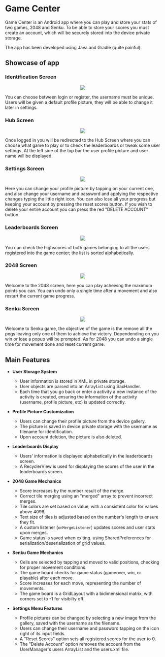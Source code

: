 # Game Center
Game Center is an Android app where you can play and store your stats of two games, 2048 and Senku. To be able to store your scores you must create an account, which will be securely stored into the device private storage.

The app has been developed using Java and Gradle (quite painful).

## Showcase of app

### Identification Screen
<p align="center">
  <img src="https://github.com/xborrasmercant/PM_GameCenter/assets/91749310/64944136-fb41-4717-9c8e-a32058786a43"/>
</p>
You can choose between login or register, the username must be unique. Users will be given a default profile picture, they will be able to change it later in settings.

### Hub Screen
<p align="center">
  <img src="https://github.com/xborrasmercant/PM_GameCenter/assets/91749310/25255269-a038-40e9-917d-a95ff281d12a"/>
</p>
Once logged in you will be redirected to the Hub Screen where you can choose what game to play or to check the leaderboards or tweak some user settings. At the left side of the top bar the user profile picture and user name will be displayed.

### Settings Screen
<p align="center">
  <img src="https://github.com/xborrasmercant/PM_GameCenter/assets/91749310/1602f569-6a6a-4801-b10d-4f5a1228dbc5"/>
</p>
Here you can change your profile picture by tapping on your current one, and also change your username and password and applying the respective changes typing the little right icon. You can also lose all your progress but keeping your account by pressing the reset scores button. If you wish to delete your entire account you can press the red "DELETE ACCOUNT" button.

### Leaderboards Screen
<p align="center">
  <img src="https://github.com/xborrasmercant/PM_GameCenter/assets/91749310/bc7929d5-bca4-4c30-9ec3-ceb320cb1f76"/>
</p>
You can check the highscores of both games belonging to all the users registered into the game center; the list is sorted alphabetically.

### 2048 Screen
<p align="center">
  <img src="https://github.com/xborrasmercant/PM_GameCenter/assets/91749310/bc04f387-fd5f-49d5-81eb-7244b18b287b"/>
</p>
Welcome to the 2048 screen, here you can play acheiving the maximum points you can. You can undo only a single time after a movement and also restart the current game progress. 

### Senku Screen
<p align="center">
  <img src="https://github.com/xborrasmercant/PM_GameCenter/assets/91749310/16e9c162-6dd5-484d-937e-6fd4e903e6f1"/>
</p>
Welcome to Senku game, the objective of the game is the remove all the pegs leaving only one of them to achieve the victory. Dependending on you win or lose a popup will be prompted. As for 2048 you can undo a single time for movement done and reset current game.

## Main Features

- **User Storage System**
  - User information is stored in XML in private storage.
  - User objects are parsed into an ArrayList using SaxHandler.
  - Each time that you go back or enter a activity a new instance of the activity is created, ensuring the information of the activity (username, profile picture, etc) is updated correctly.

- **Profile Picture Customization**
  - Users can change their profile picture from the device gallery.
  - The picture is saved in device private storage with the username as filename for identification.
  - Upon account deletion, the picture is also deleted.

- **Leaderboards Display**
  - Users' information is displayed alphabetically in the leaderboards screen.
  - A RecyclerView is used for displaying the scores of the user in the leaderboards screen.

- **2048 Game Mechanics**
  - Score increases by the number result of the merge.
  - Correct tile merging using an "merged" array to prevent incorrect merges.
  - Tile colors are set based on value, with a consistent color for values above 4096.
  - Text size of tiles is adjusted based on the number's length to ensure they fit.
  - A custom listener (`onMergeListener`) updates scores and user stats upon merges.
  - Game status is saved when exiting, using SharedPreferences for serialization/deserialization of grid values.

- **Senku Game Mechanics**
  - Cells are selected by tapping and moved to valid positions, checking for proper movement conditions.
  - The game board checks for game status (gameover, win, or playable) after each move.
  - Score increases for each move, representing the number of movements.
  - The game board is a GridLayout with a bidimensional matrix, with corners set to -1 for visibilty off.

- **Settings Menu Features**
  - Profile pictures can be changed by selecting a new image from the gallery, saved with the username as the filename.
  - Users can change their username and password tapping on the icon right of its input fields.
  - A "Reset Scores" option sets all registered scores for the user to 0.
  - The "Delete Account" option removes the account from the UserManager's users ArrayList and the users.xml file.
